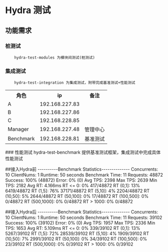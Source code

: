 Hydra 测试
================================================

功能需求
-----------------------------------------------
### 桩测试
        hydra-test-modules 为模块间测试(桩测试)
### 集成测试
        hydra-test-integration 为集成测试，附带完成基准测试+性能测试
<table>
    <tr>
        <th>角色</th>
        <th>ip</th>
        <th>备注</th>
    </tr>
    <tr>
        <td>A</td>
        <td>192.168.227.83</td>
        <td></td>
    </tr>
    <tr>
        <td>B</td>
        <td>192.168.227.86</td>
        <td></td>
    </tr>
    <tr>
        <td>C</td>
        <td>192.168.228.85</td>
        <td></td>
    </tr>
    <tr>
        <td>Manager</td>
        <td>192.168.227.48</td>
        <td>管理中心</td>
    </tr>
    <tr>
        <td>Benchmark</td>
        <td>192.168.228.81</td>
        <td>基准测试</td>
    </tr>
</table>
### 性能测试
        hydra-test-benchmark 提供基准测试框架，集成测试中完成具体性能测试

##接入Hydra前
        ----------Benchmark Statistics--------------
         Concurrents: 10
         ClientNums: 1
         Runtime: 50 seconds
         Benchmark Time: 11
         Requests: 48872 Success: 100% (48872) Error: 0% (0)
         Avg TPS: 2398 Max TPS: 2639 Min TPS: 2182
         Avg RT: 4.166ms
         RT <= 0: 0% 417/48872
         RT (0,1]: 13% 6419/48872
         RT (1,5]: 76% 37171/48872
         RT (5,10]: 4% 2204/48872
         RT (10,50]: 5% 2644/48872
         RT (50,100]: 0% 17/48872
         RT (100,500]: 0% 0/48872
         RT (500,1000]: 0% 0/48872
         RT > 1000: 0% 0/48872

##接入Hydra后
       ----------Benchmark Statistics--------------
        Concurrents: 10
        ClientNums: 1
        Runtime: 50 seconds
        Benchmark Time: 11
        Requests: 39102 Success: 100% (39102) Error: 0% (0)
        Avg TPS: 1957 Max TPS: 2336 Min TPS: 1653
        Avg RT: 5.109ms
        RT <= 0: 0% 339/39102
        RT (0,1]: 13% 5267/39102
        RT (1,5]: 72% 28539/39102
        RT (5,10]: 4% 1909/39102
        RT (10,50]: 7% 2991/39102
        RT (50,100]: 0% 34/39102
        RT (100,500]: 0% 23/39102
        RT (500,1000]: 0% 0/39102
        RT > 1000: 0% 0/39102